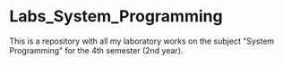 # Labs_System_Programming
This is a repository with all my laboratory works on the subject "System Programming" for the 4th semester (2nd year).
